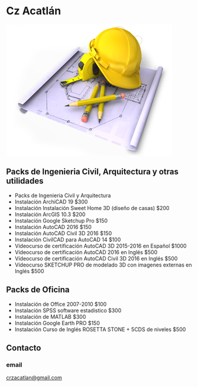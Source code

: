 # Cz Acatlán

![...](cz/Civil-Engineering.png)

## Packs de Ingenieria Civil, Arquitectura y otras utilidades

- Packs de Ingenieria Civil y Arquitectura
- Instalación ArchiCAD 19 $300
- Instalación Instalación Sweet Home 3D (diseño de casas) $200
- Instalación ArcGIS 10.3 $200
- Instalación Google Sketchup Pro $150
- Instalación AutoCAD 2016 $150
- Instalación AutoCAD Civil 3D 2016 $150
- Instalación CivilCAD para AutoCAD 14 $100
- Vídeocurso de certificación AutoCAD 3D 2015-2016 en Español $1000
- Vídeocurso de certificación AutoCAD 2016 en Inglés $500
- Vídeocurso de certificación AutoCAD Civil 3D 2016 en Inglés $500
- Vídeocurso SKETCHUP PRO de modelado 3D con imagenes externas en Inglés $500
## Packs de Oficina
- Instalación de Office 2007-2010 $100
- Instalación SPSS software estadistico $300
- Instalación de MATLAB $300
- Instalación Google Earth PRO $150
- Instalación Curso de Inglés ROSETTA STONE + 5CDS de niveles $500
## Contacto

### email
crzacatlan@gmail.com
